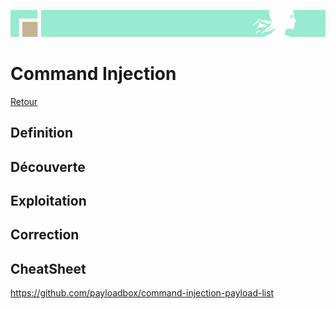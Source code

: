 ![separe](https://github.com/studoo-app/.github/blob/main/profile/studoo-banner-logo.png)
# Command Injection

[Retour](../../README.md)

## Definition

## Découverte

## Exploitation

## Correction

## CheatSheet

https://github.com/payloadbox/command-injection-payload-list